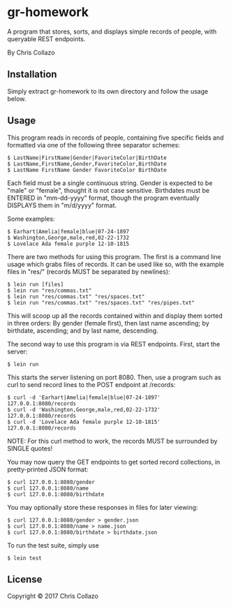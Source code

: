 # gr-homework

A program that stores, sorts, and displays simple records of people, with queryable REST endpoints.

By Chris Collazo

## Installation

Simply extract gr-homework to its own directory and follow the usage below.

## Usage

This program reads in records of people, containing five specific fields and formatted via one of the following three separator schemes:

	$ LastName|FirstName|Gender|FavoriteColor|BirthDate
	$ LastName,FirstName,Gender,FavoriteColor,BirthDate
	$ LastName FirstName Gender FavoriteColor BirthDate

Each field must be a single continuous string. Gender is expected to be "male" or "female", thought it is not case sensitive. Birthdates must be ENTERED in "mm-dd-yyyy" format, though the program eventually DISPLAYS them in "m/d/yyyy" format.

Some examples:

	$ Earhart|Amelia|female|blue|07-24-1897
	$ Washington,George,male,red,02-22-1732
	$ Lovelace Ada female purple 12-10-1815
	
There are two methods for using this program. The first is a command line usage which grabs files of records. It can be used like so, with the example files in "res/" (records MUST be separated by newlines):

    $ lein run [files]
    $ lein run "res/commas.txt"
    $ lein run "res/commas.txt" "res/spaces.txt"
    $ lein run "res/commas.txt" "res/spaces.txt" "res/pipes.txt"

This will scoop up all the records contained within and display them sorted in three orders: By gender (female first), then last name ascending; by birthdate, ascending; and by last name, descending.

The second way to use this program is via REST endpoints. First, start the server:

	$ lein run

This starts the server listening on port 8080. Then, use a program such as curl to send record lines to the POST endpoint at /records:

	$ curl -d 'Earhart|Amelia|female|blue|07-24-1897' 127.0.0.1:8080/records
	$ curl -d 'Washington,George,male,red,02-22-1732' 127.0.0.1:8080/records
	$ curl -d 'Lovelace Ada female purple 12-10-1815' 127.0.0.1:8080/records

NOTE: For this curl method to work, the records MUST be surrounded by SINGLE quotes!

You may now query the GET endpoints to get sorted record collections, in pretty-printed JSON format:

	$ curl 127.0.0.1:8080/gender
	$ curl 127.0.0.1:8080/name
	$ curl 127.0.0.1:8080/birthdate

You may optionally store these responses in files for later viewing:

	$ curl 127.0.0.1:8080/gender > gender.json
	$ curl 127.0.0.1:8080/name > name.json
	$ curl 127.0.0.1:8080/birthdate > birthdate.json

To run the test suite, simply use

	$ lein test

## License

Copyright © 2017 Chris Collazo